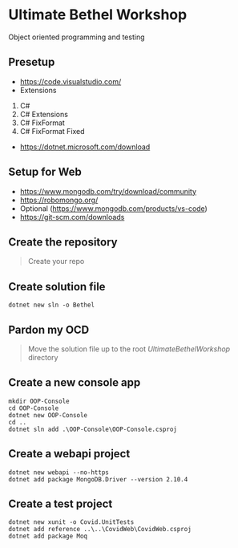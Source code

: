 # Ultimate Bethel Workshop
Object oriented programming and testing

## Presetup
* https://code.visualstudio.com/
* Extensions
1. C#
2. C# Extensions
3. C# FixFormat
4. C# FixFormat Fixed
* https://dotnet.microsoft.com/download

## Setup for Web
* https://www.mongodb.com/try/download/community
* https://robomongo.org/
* Optional (https://www.mongodb.com/products/vs-code)
* https://git-scm.com/downloads

## Create the repository
> Create your repo

## Create solution file
    dotnet new sln -o Bethel

## Pardon my OCD
> Move the solution file up to the root *UltimateBethelWorkshop* directory

## Create a new console app
    mkdir OOP-Console
    cd OOP-Console
    dotnet new OOP-Console
    cd ..
    dotnet sln add .\OOP-Console\OOP-Console.csproj

## Create a webapi project
    dotnet new webapi --no-https
    dotnet add package MongoDB.Driver --version 2.10.4

## Create a test project
    dotnet new xunit -o Covid.UnitTests
    dotnet add reference ..\..\CovidWeb\CovidWeb.csproj
    dotnet add package Moq